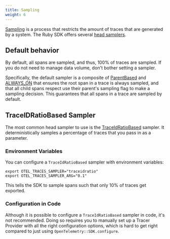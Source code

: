 ```yaml
---
title: Sampling
weight: 6
---
```


[Sampling](/docs/concepts/sampling/) is a process that restricts the amount of
traces that are generated by a system. The Ruby SDK offers several
[head samplers](/docs/concepts/sampling#head-sampling).

## Default behavior

By default, all spans are sampled, and thus, 100% of traces are sampled. If you
do not need to manage data volume, don't bother setting a sampler.

Specifically, the default sampler is a composite of [ParentBased][] and
[ALWAYS_ON][] that ensures the root span in a trace is always sampled, and that
all child spans respect use their parent's sampling flag to make a sampling
decision. This guarantees that all spans in a trace are sampled by default.

[ParentBased]:
  https://www.rubydoc.info/gems/opentelemetry-sdk/OpenTelemetry/SDK/Trace/Samplers/ParentBased
[ALWAYS_ON]:
  https://www.rubydoc.info/gems/opentelemetry-sdk/OpenTelemetry/SDK/Trace/Samplers

## TraceIDRatioBased Sampler

The most common head sampler to use is the [TraceIdRatioBased][] sampler. It
deterministically samples a percentage of traces that you pass in as a
parameter.

[TraceIdRatioBased]:
  https://www.rubydoc.info/gems/opentelemetry-sdk/OpenTelemetry/SDK/Trace/Samplers/TraceIdRatioBased

### Environment Variables

You can configure a `TraceIdRatioBased` sampler with environment variables:

```shell
export OTEL_TRACES_SAMPLER="traceidratio"
export OTEL_TRACES_SAMPLER_ARG="0.1"
```

This tells the SDK to sample spans such that only 10% of traces get exported.

### Configuration in Code

Although it is possible to configure a `TraceIdRatioBased` sampler in code, it's
not recommended. Doing so requires you to manually set up a Tracer Provider with
all the right configuration options, which is hard to get right compared to just
using `OpenTelemetry::SDK.configure`.
